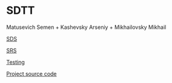 # SDTT

Matusevich Semen + Kashevsky Arseniy + Mikhailovsky Mikhail

[SDS](https://github.com/Xotab413/SDTT/blob/main/SDS/README.MD)

[SRS](https://github.com/Xotab413/SDTT/blob/main/SRS/README.md)

[Testing](https://github.com/Xotab413/SDTT/blob/main/Tests/README.MD)

[Project source code](https://github.com/Xotab413/SDTT/blob/main/Project)
